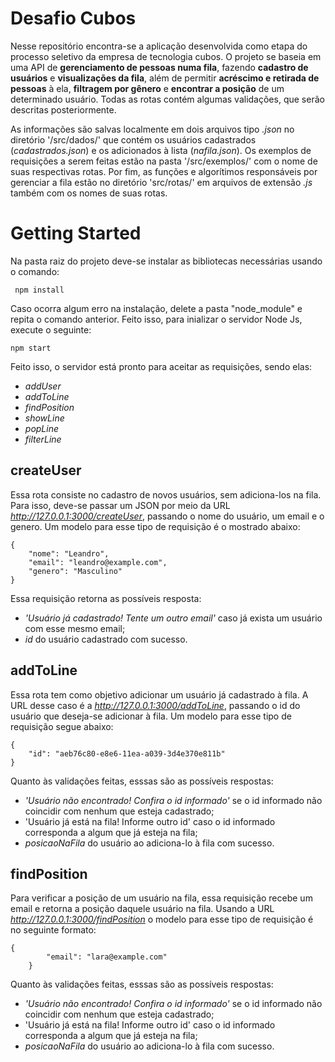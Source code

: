 # Desafio Cubos

Nesse repositório encontra-se a aplicação desenvolvida como etapa do processo seletivo da empresa de tecnologia cubos. O projeto se baseia em uma API de **gerenciamento de pessoas numa fila**, fazendo **cadastro de usuários** e **visualizações da fila**, além de permitir **acréscimo e retirada de pessoas** à ela, **filtragem por gênero** e **encontrar a posição** de um determinado usuário. Todas as rotas contém algumas validações, que serão descritas posteriormente.

As informações são salvas localmente em dois arquivos tipo *.json* no diretório '/src/dados/' que contém os usuários cadastrados (*cadastrados.json*) e os adicionados à lista (*nafila.json*). Os exemplos de requisições a serem feitas estão na pasta '/src/exemplos/' com o nome de suas respectivas rotas. Por fim, as funções e algorítimos responsáveis por gerenciar a fila estão no diretório 'src/rotas/' em arquivos de extensão *.js* também com os nomes de suas rotas.

# Getting Started
Na pasta raiz do projeto deve-se instalar as bibliotecas necessárias usando o comando:

``` npm install```

Caso ocorra algum erro na instalação, delete a pasta "node_module" e repita o comando anterior. Feito isso, para inializar o servidor Node Js, execute o seguinte:

``` npm start ```

Feito isso, o servidor está pronto para aceitar as requisições, sendo elas:
- *addUser*
- *addToLine*
- *findPosition*
- *showLine*
- *popLine*
- *filterLine*

## createUser
Essa rota consiste no cadastro de novos usuários, sem adiciona-los na fila. Para isso, deve-se passar um JSON por meio da URL *http://127.0.0.1:3000/createUser*, passando o nome do usuário, um email e o genero. Um modelo para esse tipo de requisição é o mostrado abaixo:

```
{
    "nome": "Leandro",
    "email": "leandro@example.com",
    "genero": "Masculino"
}
```

Essa requisição retorna as possíveis resposta:
- *'Usuário já cadastrado! Tente um outro email'* caso já exista um usuário com esse mesmo email;
- *id* do usuário cadastrado com sucesso.
 
## addToLine
Essa rota tem como objetivo adicionar um usuário já cadastrado à fila. A URL desse caso é a  *http://127.0.0.1:3000/addToLine*, passando o id do usuário que deseja-se adicionar à fila. Um modelo para esse tipo de requisição segue abaixo:


```
{
    "id": "aeb76c80-e8e6-11ea-a039-3d4e370e811b"
}
```

Quanto às validações feitas, esssas são as possíveis respostas:
- *'Usuário não encontrado! Confira o id informado'* se o id informado não coincidir com nenhum que esteja cadastrado;
- 'Usuário já está na fila! Informe outro id' caso o id informado corresponda a algum que já esteja na fila;
- *posicaoNaFila* do usuário ao adiciona-lo à fila com sucesso.

## findPosition
Para verificar a posição de um usuário na fila, essa requisição recebe um email e retorna a posição daquele usuário na fila. Usando a URL  *http://127.0.0.1:3000/findPosition* o modelo para esse tipo de requisição é no seguinte formato:

```	
{
		"email": "lara@example.com"
	}
```

Quanto às validações feitas, esssas são as possíveis respostas:
- *'Usuário não encontrado! Confira o id informado'* se o id informado não coincidir com nenhum que esteja cadastrado;
- 'Usuário já está na fila! Informe outro id' caso o id informado corresponda a algum que já esteja na fila;
- *posicaoNaFila* do usuário ao adiciona-lo à fila com sucesso.

 


